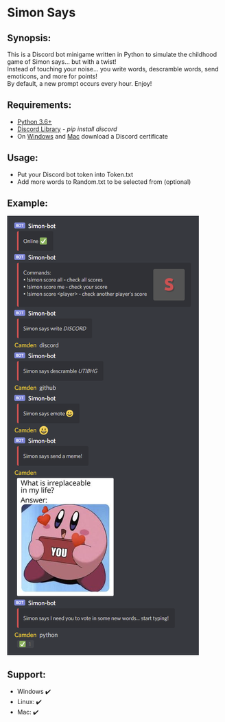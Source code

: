 # Simon Says

## Synopsis:
This is a Discord bot minigame written in Python to simulate the childhood game of Simon says... but with a twist!  
Instead of touching your noise... you write words, descramble words, send emoticons, and more for points!  
By default, a new prompt occurs every hour. Enjoy!

## Requirements:
* [Python 3.6+](https://www.python.org/)
* [Discord Library](https://pypi.org/project/discord.py/) - *pip install discord*
* On [Windows](https://www.codegrepper.com/code-examples/whatever/discord+ssl+certificate+error) and [Mac](https://pastebin.com/8Cs0C8c4) download a Discord certificate

## Usage:
* Put your Discord bot token into Token.txt
* Add more words to Random.txt to be selected from (optional)

## Example:
![](Images/Example.png)

## Support:
* Windows :heavy_check_mark:
* Linux: :heavy_check_mark:
* Mac: :heavy_check_mark:
